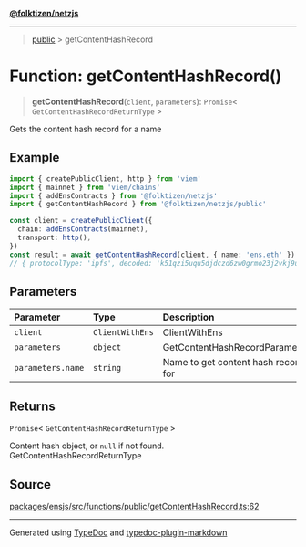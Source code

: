 [**@folktizen/netzjs**](../README.md)

---

> [public](README.md) > getContentHashRecord

# Function: getContentHashRecord()

> **getContentHashRecord**(`client`, `parameters`): `Promise`\< `GetContentHashRecordReturnType` \>

Gets the content hash record for a name

## Example

```ts
import { createPublicClient, http } from 'viem'
import { mainnet } from 'viem/chains'
import { addEnsContracts } from '@folktizen/netzjs'
import { getContentHashRecord } from '@folktizen/netzjs/public'

const client = createPublicClient({
  chain: addEnsContracts(mainnet),
  transport: http(),
})
const result = await getContentHashRecord(client, { name: 'ens.eth' })
// { protocolType: 'ipfs', decoded: 'k51qzi5uqu5djdczd6zw0grmo23j2vkj9uzvujencg15s5rlkq0ss4ivll8wqw' }
```

## Parameters

| Parameter         | Type            | Description                         |
| :---------------- | :-------------- | :---------------------------------- |
| `client`          | `ClientWithEns` | ClientWithEns                       |
| `parameters`      | `object`        | GetContentHashRecordParameters      |
| `parameters.name` | `string`        | Name to get content hash record for |

## Returns

`Promise`\< `GetContentHashRecordReturnType` \>

Content hash object, or `null` if not found. GetContentHashRecordReturnType

## Source

[packages/ensjs/src/functions/public/getContentHashRecord.ts:62](https://github.com/ensdomains/ensjs-v3/blob/1b90b888/packages/ensjs/src/functions/public/getContentHashRecord.ts#L62)

---

Generated using [TypeDoc](https://typedoc.org/) and [typedoc-plugin-markdown](https://www.npmjs.com/package/typedoc-plugin-markdown)
